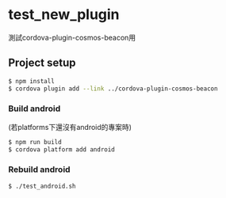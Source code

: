 # test_new_plugin
測試cordova-plugin-cosmos-beacon用

## Project setup
```bash
$ npm install
$ cordova plugin add --link ../cordova-plugin-cosmos-beacon
```

### Build android
(若platforms下還沒有android的專案時)
```bash
$ npm run build
$ cordova platform add android
```

### Rebuild android
```bash
$ ./test_android.sh
```